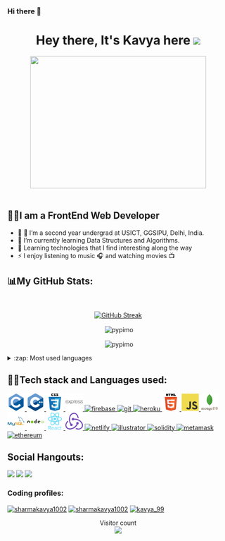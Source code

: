 ### Hi there 👋

<!--
**pypimo/pypimo** is a ✨ _special_ ✨ repository because its `README.md` (this file) appears on your GitHub profile.

Here are some ideas to get you started:

- 🔭 I’m currently working on ...
- 🌱 I’m currently learning ...
- 👯 I’m looking to collaborate on ...
- 🤔 I’m looking for help with ...
- 💬 Ask me about ...
- 📫 How to reach me: ...
- 😄 Pronouns: ...
- ⚡ Fun fact: ...
-->

<!--- <a href="#"><img width="48%" height="450" align="right" src="https://camo.githubusercontent.com/6607041227d81f650340ff070cc2843518acad359b57e5bb054a9fb7127aa041/68747470733a2f2f63646e2e6472696262626c652e636f6d2f75736572732f323634363432332f73637265656e73686f74732f353530373139362f636f6d70757465722e676966" width="400" height="175px"/></a> --->
<!-- <img align="right" alt="GIF" src="https://github.com/abhisheknaiidu/abhisheknaiidu/blob/master/code.gif?raw=true" width="500" height="320" /> -->

<!--- ## Hey! It's Kavya here 👋 </br> --->
<h1 align="center"> Hey there, It's Kavya here <img src="https://raw.githubusercontent.com/MartinHeinz/MartinHeinz/master/wave.gif" width="30px"></h1> 

<div align="center">
  <img src="https://media3.giphy.com/media/hpXdHPfFI5wTABdDx9/giphy.gif?cid=ecf05e47n10uc7mchtlaxpegw74hzgzhqx4miyy1o82cq0hh&rid=giphy.gif&ct=g" width="400" height="300"/>
</div>
<!--
<a href="https://leetcode.com/sharmakavya1002/">
  <img align="left" alt="Leetcode" width="22px" src="https://cdn.jsdelivr.net/npm/simple-icons@v3/icons/leetcode.svg" />
  
<a href="https://auth.geeksforgeeks.org/user/sharmakavya1002/practice">
  <img align="left" alt="Leetcode" width="22px" src="https://cdn.jsdelivr.net/npm/simple-icons@v3/icons/geeksforgeeks.svg" />
  -->

<!--- </a>
<a href="https://www.codechef.com/users/loser99">
  <img align="left" alt="Codechef" width="22px" src="https://cdn.jsdelivr.net/npm/simple-icons@v3/icons/codechef.svg" />
</a> --->

<br/>

## 🙋‍♂️I am a FrontEnd Web Developer

- 🔭 🔭 I’m a second year undergrad at USICT, GGSIPU, Delhi, India.
- 🌱 I’m currently learning Data Structures and Algorithms.
- 🔎 Learning technologies that I find interesting along the way
- ⚡ I enjoy listening to music 🎧 and watching movies 📺

## 📊My GitHub Stats:
<br/>
<p align="center">
  <a href="https://git.io/streak-stats"><img src="https://github-readme-streak-stats.herokuapp.com?user=pypimo&theme=dark" alt="GitHub Streak" /></a>
<!--     <a href="https://github.com/pypimo/github-readme-stats"> <img align="center" src="https://github-readme-streak-stats.herokuapp.com/?user=pypimo&" alt="pypimo" /></a> -->
</p>

<p align="center">&nbsp;<img align="center" src="https://github-readme-stats.vercel.app/api?username=pypimo&show_icons=true&locale=en" alt="pypimo"/></p>

<p align="center">&nbsp;<img align="center" src="https://leetcard.jacoblin.cool/pypimo?theme=light,unicorn" alt="pypimo"/></p>


 <details>
  <summary>:zap: Most used languages</summary>
   <img align="left" src="https://github-readme-stats.vercel.app/api/top-langs?username=pypimo&show_icons=true&locale=en&layout=compact" alt="pypimo" /> 
</details>
<!--  <img align="left" alt="Kavya's Github Stats" src="https://github-readme-stats.vercel.app/api?username=sharmakavya7" />  -->
<!--   ![Github Stats By Prathamesh](https://github-readme-stats.vercel.app/api?username=sharmakavya7&hide=contribs,prs)  -->

<!--
<p align = "center">&nbsp;
    <a href="https://github.com/sharmakavya7"><img align="left" src="https://github-readme-stats.vercel.app/api/top-langs?username=sharmakavya7&show_icons=true&locale=en&layout=compact" alt="sharmakavya7" /></a> 
</p> -->

## 👨‍💻Tech stack and Languages used:

<!-- ### Frontend Web Development -->
<a href="https://www.cprogramming.com/" target="_blank" rel="noreferrer"> <img src="https://raw.githubusercontent.com/devicons/devicon/master/icons/c/c-original.svg" alt="c" width="40" height="40"/> </a>
<a href="https://www.w3schools.com/cpp/" target="_blank" rel="noreferrer"> <img src="https://raw.githubusercontent.com/devicons/devicon/master/icons/cplusplus/cplusplus-original.svg" alt="cplusplus" width="40" height="40"/> </a> <a href="https://www.w3schools.com/css/" target="_blank" rel="noreferrer"> <img src="https://raw.githubusercontent.com/devicons/devicon/master/icons/css3/css3-original-wordmark.svg" alt="css3" width="40" height="40"/> </a> 
<a href="https://expressjs.com" target="_blank" rel="noreferrer"> <img src="https://raw.githubusercontent.com/devicons/devicon/master/icons/express/express-original-wordmark.svg" alt="express" width="40" height="40"/> </a> 
<a href="https://firebase.google.com/" target="_blank" rel="noreferrer"> <img src="https://www.vectorlogo.zone/logos/firebase/firebase-icon.svg" alt="firebase" width="40" height="40"/> </a> 
<a href="https://git-scm.com/" target="_blank" rel="noreferrer"> <img src="https://www.vectorlogo.zone/logos/git-scm/git-scm-icon.svg" alt="git" width="40" height="40"/> </a> 
<a href="https://heroku.com" target="_blank" rel="noreferrer"> <img src="https://www.vectorlogo.zone/logos/heroku/heroku-icon.svg" alt="heroku" width="40" height="40"/> </a> 
<a href="https://www.w3.org/html/" target="_blank" rel="noreferrer"> <img src="https://raw.githubusercontent.com/devicons/devicon/master/icons/html5/html5-original-wordmark.svg" alt="html5" width="40" height="40"/> </a> 
<a href="https://developer.mozilla.org/en-US/docs/Web/JavaScript" target="_blank" rel="noreferrer"> <img src="https://raw.githubusercontent.com/devicons/devicon/master/icons/javascript/javascript-original.svg" alt="javascript" width="40" height="40"/> </a> 
<a href="https://www.mongodb.com/" target="_blank" rel="noreferrer"> <img src="https://raw.githubusercontent.com/devicons/devicon/master/icons/mongodb/mongodb-original-wordmark.svg" alt="mongodb" width="40" height="40"/> </a> 
<a href="https://www.mysql.com/" target="_blank" rel="noreferrer"> <img src="https://raw.githubusercontent.com/devicons/devicon/master/icons/mysql/mysql-original-wordmark.svg" alt="mysql" width="40" height="40"/> </a> 
<a href="https://nodejs.org" target="_blank" rel="noreferrer"> <img src="https://raw.githubusercontent.com/devicons/devicon/master/icons/nodejs/nodejs-original-wordmark.svg" alt="nodejs" width="40" height="40"/> </a> 
<a href="https://reactjs.org/" target="_blank" rel="noreferrer"> <img src="https://raw.githubusercontent.com/devicons/devicon/master/icons/react/react-original-wordmark.svg" alt="react" width="40" height="40"/> </a> 
<a href="https://redux.js.org" target="_blank" rel="noreferrer"> <img src="https://raw.githubusercontent.com/devicons/devicon/master/icons/redux/redux-original.svg" alt="redux" width="40" height="40"/> </a> 
</a> <a href="https://www.netlify.com/" target="_blank"> <img src="https://www.vectorlogo.zone/logos/netlify/netlify-icon.svg" alt="netlify" width="40" height="40"/> </a>
<a href="https://www.adobe.com/in/products/illustrator.html" target="_blank" rel="noreferrer"> <img src="https://www.vectorlogo.zone/logos/adobe_illustrator/adobe_illustrator-icon.svg" alt="illustrator" width="40" height="40"/> </a> 
<a href="https://soliditylang.org/" target="_blank"> <img src="https://raw.githubusercontent.com/uiwjs/file-icons/63d81cae027521169108efc8a00a64683f9491d1/icon/solidity.svg" alt="solidity" width="40" height="40"/> </a>
<a href="https://metamask.io/" target="_blank"> <img src="https://vectorwiki.com/images/ccHxn__metamask.svg" alt="metamask" width="40" height="40"/> </a>
</a> <a href="https://ethereum.org/en/" target="_blank"> <img src="https://www.vectorlogo.zone/logos/ethereum/ethereum-ar21.svg" alt="ethereum" width="100" height="40"/> </a>

<!-- ### Backend Web Development
![HTML5](https://img.shields.io/badge/html5-%23E34F26.svg?style=for-the-badge&logo=html5&logoColor=white)
![CSS3](https://img.shields.io/badge/css3-%231572B6.svg?style=for-the-badge&logo=css3&logoColor=white)
![JavaScript](https://img.shields.io/badge/javascript-%23323330.svg?style=for-the-badge&logo=javascript&logoColor=%23F7DF1E)
![React](https://img.shields.io/badge/react-%2320232a.svg?style=for-the-badge&logo=react&logoColor=%2361DAFB)

![NodeJS](https://img.shields.io/badge/node.js-6DA55F?style=for-the-badge&logo=node.js&logoColor=white)
![Express.js](https://img.shields.io/badge/express.js-%23404d59.svg?style=for-the-badge&logo=express&logoColor=%2361DAFB)

### Blockchain development
![Solidity](https://img.shields.io/badge/Solidity-%23363636.svg?style=for-the-badge&logo=solidity&logoColor=white)
![Web3.js](https://img.shields.io/badge/web3.js-white?style=for-the-badge&logo=Web3.js&logoColor=orange)
![Ethereum](https://img.shields.io/badge/ethereum-grey?style=for-the-badge&logo=ethereum&logoColor=white)

### Cloud services
![Firebase](https://img.shields.io/badge/firebase-%23039BE5.svg?style=for-the-badge&logo=firebase)
![Heroku](https://img.shields.io/badge/heroku-%23430098.svg?style=for-the-badge&logo=heroku&logoColor=white)


### Others technologies
![WebRTC](https://img.shields.io/badge/WebRTC-blue?style=for-the-badge&logo=WebRTC&logoColor=white)
![Socket.io](https://img.shields.io/badge/socket.io-white?style=for-the-badge&logo=socket.io&logoColor=black)


### Tools:
![Visual Studio Code](https://img.shields.io/badge/Visual%20Studio%20Code-0078d7.svg?style=for-the-badge&logo=visual-studio-code&logoColor=white)
![Git](https://img.shields.io/badge/git-%23F05033.svg?style=for-the-badge&logo=git&logoColor=white)
![GitHub](https://img.shields.io/badge/github-%23121011.svg?style=for-the-badge&logo=github&logoColor=white)
![Trello](https://img.shields.io/badge/Trello-royalblue?style=for-the-badge&logo=Trello&logoColor=white) -->



## Social Hangouts:
<p align="left">

<a href = "https://www.linkedin.com/in/praptibhardwaj/"><img src="https://img.icons8.com/fluent/48/000000/linkedin.png"/></a>
<a href = "https://www.instagram.com/prapti_bhardwaj/"><img src="https://img.icons8.com/fluent/48/000000/instagram-new.png"/></a>
<a href = "https://discord.com/"><img width="35px" src="https://raw.githubusercontent.com/peterthehan/peterthehan/master/assets/discord.svg"/></a>  

### Coding profiles: 

<p align="left">
<a href="https://www.leetcode.com/pypimo" target="blank"><img align="center" src="https://raw.githubusercontent.com/rahuldkjain/github-profile-readme-generator/master/src/images/icons/Social/leet-code.svg" alt="sharmakavya1002" height="30" width="40" /></a>
<a href="https://auth.geeksforgeeks.org/user/pypimo" target="blank"><img align="center" src="https://raw.githubusercontent.com/rahuldkjain/github-profile-readme-generator/master/src/images/icons/Social/geeks-for-geeks.svg" alt="sharmakavya1002" height="30" width="40" /></a>
<a href="https://codeforces.com/profile/pypimo" target="blank"><img align="center" src="https://raw.githubusercontent.com/rahuldkjain/github-profile-readme-generator/master/src/images/icons/Social/codeforces.svg" alt="kavya_99" height="30" width="40" /></a>
<!-- <a href="https://binarysearch.com/@/iamkavya7">
  <img alt="binarysearch" width="100px" src="https://img.shields.io/badge/binarysearch-blue?style=for-the-badge&logo=binance&logoColor=white" />
  &nbsp; </a> -->
</p>

<p align="center"> 
  Visitor count<br>
  <img src="https://profile-counter.glitch.me/pypimo/count.svg" />
</p>

